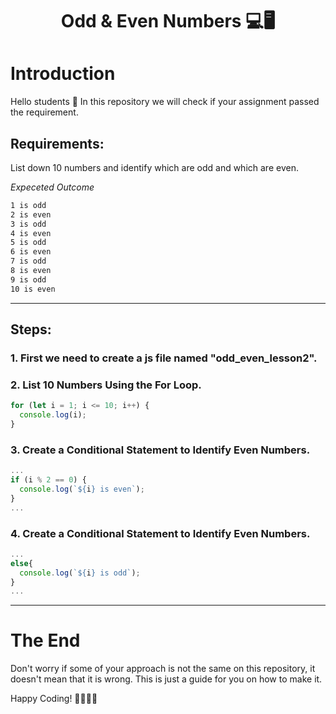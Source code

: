 <h1 style="text-align: center;">Odd & Even Numbers 💻🖥️</h1>

# Introduction

<p> Hello students 👋 In this repository we will check if your assignment passed the requirement. </p>

## Requirements:

<p>List down 10 numbers and identify which are odd and which are even.</p>

<i>Expeceted Outcome</i>

```bash
1 is odd
2 is even
3 is odd
4 is even
5 is odd
6 is even
7 is odd
8 is even
9 is odd
10 is even
```

---

## Steps:

### 1. First we need to create a js file named "odd_even_lesson2".

### 2. List 10 Numbers Using the For Loop.

```javascript
for (let i = 1; i <= 10; i++) {
  console.log(i);
}
```

### 3. Create a Conditional Statement to Identify Even Numbers.

```javascript
...
if (i % 2 == 0) {
  console.log(`${i} is even`);
}
...
```

### 4. Create a Conditional Statement to Identify Even Numbers.

```javascript
...
else{
  console.log(`${i} is odd`);
}
...
```

---

# The End

<p> Don't worry if some of your approach is not the same on this repository, it doesn't mean that it is wrong. This is just a guide for you on how to make it. </p>
Happy Coding! 🧑‍💻👩‍💻

